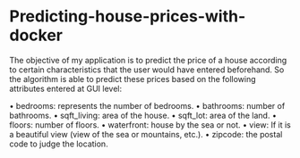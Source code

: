 # Predicting-house-prices-with-docker

The objective of my application is to predict the price of a house according to certain characteristics
that the user would have entered beforehand.
So the algorithm is able to predict these prices based on the following attributes entered at
GUI level:

• bedrooms: represents the number of bedrooms.
• bathrooms: number of bathrooms.
• sqft_living: area of the house.
• sqft_lot: area of the land.
• floors: number of floors.
• waterfront: house by the sea or not.
• view: If it is a beautiful view (view of the sea or mountains, etc.).
• zipcode: the postal code to judge the location.
